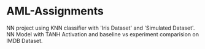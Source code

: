 # AML-Assignments
NN project using KNN classifier with 'Iris Dataset' and 'Simulated Dataset'. 
NN Model with TANH Activation and baseline vs experiment comparision on IMDB Dataset.
